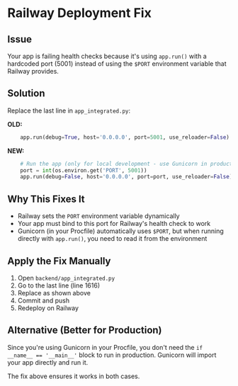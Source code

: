 # Railway Deployment Fix

## Issue
Your app is failing health checks because it's using `app.run()` with a hardcoded port (5001) instead of using the `$PORT` environment variable that Railway provides.

## Solution
Replace the last line in `app_integrated.py`:

**OLD:**
```python
    app.run(debug=True, host='0.0.0.0', port=5001, use_reloader=False)
```

**NEW:**
```python
    # Run the app (only for local development - use Gunicorn in production)
    port = int(os.environ.get('PORT', 5001))
    app.run(debug=False, host='0.0.0.0', port=port, use_reloader=False)
```

## Why This Fixes It
- Railway sets the `PORT` environment variable dynamically
- Your app must bind to this port for Railway's health check to work
- Gunicorn (in your Procfile) automatically uses `$PORT`, but when running directly with `app.run()`, you need to read it from the environment

## Apply the Fix Manually
1. Open `backend/app_integrated.py`
2. Go to the last line (line 1616)
3. Replace as shown above
4. Commit and push
5. Redeploy on Railway

## Alternative (Better for Production)
Since you're using Gunicorn in your Procfile, you don't need the `if __name__ == '__main__'` block to run in production. Gunicorn will import your app directly and run it.

The fix above ensures it works in both cases.
